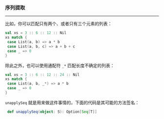 ### 序列提取

---

比如，你可以匹配只有两个、或者只有三个元素的列表：

```scala
val xs = 3 :: 6 :: 12 :: Nil
xs match {
 case List(a, b) => a * b
 case List(a, b, c) => a + b + c
 case _ => 0
}
```

除此之外，也可以使用通配符 `_*` 匹配长度不确定的列表：

```scala
val xs = 3 :: 6 :: 12 :: 24 :: Nil
xs match {
 case List(a, b, _*) => a * b
 case _ => 0
}
```

`unapplySeq` 就是用来做这件事情的，下面的代码是其可能的方法签名：

```scala
 def unapplySeq(object: S): Option[Seq[T]]
```